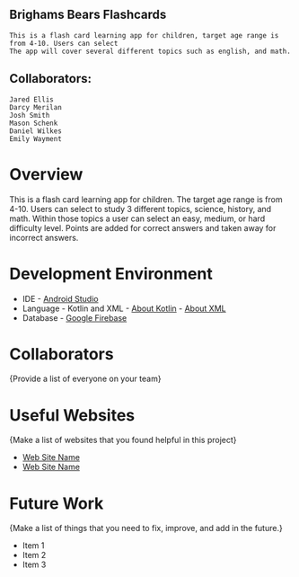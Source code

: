 ## Brighams Bears Flashcards
~~~
This is a flash card learning app for children, target age range is from 4-10. Users can select 
The app will cover several different topics such as english, and math.
~~~

## Collaborators:
~~~
Jared Ellis
Darcy Merilan
Josh Smith
Mason Schenk
Daniel Wilkes
Emily Wayment
~~~

# Overview

This is a flash card learning app for children. The target age range is from 4-10. Users can select to study 3 different topics, science, history, and math. Within those topics a user can select an easy, medium, or hard difficulty level. Points are added for correct answers and taken away for incorrect answers.

# Development Environment

* IDE - [Android Studio](https://developer.android.com/studio)
* Language - Kotlin and XML - [About Kotlin](https://kotlinlang.org/) - [About XML](https://developer.mozilla.org/en-US/docs/Web/XML/XML_introduction#:~:text=XML%20(Extensible%20Markup%20Language)%20is,stored%2C%20searched%2C%20and%20shared.)
* Database - [Google Firebase](https://firebase.google.com/)

# Collaborators

{Provide a list of everyone on your team}

# Useful Websites

{Make a list of websites that you found helpful in this project}
* [Web Site Name](http://url.link.goes.here)
* [Web Site Name](http://url.link.goes.here)

# Future Work

{Make a list of things that you need to fix, improve, and add in the future.}
* Item 1
* Item 2
* Item 3
